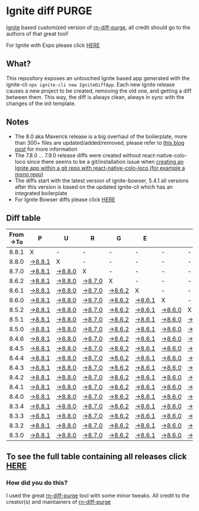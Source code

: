 # Ignite diff PURGE

[Ignite](https://github.com/infinitered/ignite) based customized version of [rn-diff-purge](https://github.com/react-native-community/rn-diff-purge/), all credit should go to the authors of that great tool!

For Ignite with Expo please click [HERE](https://github.com/nirre7/ignite-expo-diff-purge)

## What?

This repository exposes an untouched Ignite based app generated with the ignite-cli
`npx ignite-cli new IgniteDiffApp`. Each new Ignite release causes a new project to be created, removing the old one, and getting a diff between them. This way, the diff is always clean, always in sync with the changes of the init template.

## Notes
- The 8.0 aka Maverick release is a big overhaul of the boilerplate, more than 300+ files are updated/added/removed, please refer to [this blog post](https://shift.infinite.red/announcing-ignite-8-0-maverick-fbbdafbb738e) for more information
- The 7.8.0 ... 7.9.0 release diffs were created without react-native-colo-loco since there seems to be a git/installation issue when [creating an Ignite app within a git repo with react-native-colo-loco (for example a mono repo)](https://github.com/infinitered/ignite/issues/1845)
- The diffs start with the latest version of ignite-bowser, 5.4.1 all versions after this version is based on the updated ignite-cli which has an integrated boilerplate
- For Ignite Bowser diffs please click [HERE](https://github.com/nirre7/ignite-bowser-diff-purge)

## Diff table

| From->To | P                                                                                           | U                                                                                           | R                                                                                           | G                                                                                           | E                                                                                           |                                                                                             | T                                                                                           | I                                                                                           | M                                                                                           | E                                                                                           | !                                                                                           | !                                                                                           |                                                                                             |                                                                                             |                                                                                             |                                                                                             |                                                                                             |                                                                                             |                                                                                             |     |
| -------- | ------------------------------------------------------------------------------------------- | ------------------------------------------------------------------------------------------- | ------------------------------------------------------------------------------------------- | ------------------------------------------------------------------------------------------- | ------------------------------------------------------------------------------------------- | ------------------------------------------------------------------------------------------- | ------------------------------------------------------------------------------------------- | ------------------------------------------------------------------------------------------- | ------------------------------------------------------------------------------------------- | ------------------------------------------------------------------------------------------- | ------------------------------------------------------------------------------------------- | ------------------------------------------------------------------------------------------- | ------------------------------------------------------------------------------------------- | ------------------------------------------------------------------------------------------- | ------------------------------------------------------------------------------------------- | ------------------------------------------------------------------------------------------- | ------------------------------------------------------------------------------------------- | ------------------------------------------------------------------------------------------- | ------------------------------------------------------------------------------------------- | --- |
| 8.8.1    | X                                                                                           | -                                                                                           | -                                                                                           | -                                                                                           | -                                                                                           | -                                                                                           | -                                                                                           | -                                                                                           | -                                                                                           | -                                                                                           | -                                                                                           | -                                                                                           | -                                                                                           | -                                                                                           | -                                                                                           | -                                                                                           | -                                                                                           | -                                                                                           | -                                                                                           | -   |
| 8.8.0    | [->8.8.1](https://github.com/nirre7/ignite-diff-purge/compare/release/8.8.0..release/8.8.1) | X                                                                                           | -                                                                                           | -                                                                                           | -                                                                                           | -                                                                                           | -                                                                                           | -                                                                                           | -                                                                                           | -                                                                                           | -                                                                                           | -                                                                                           | -                                                                                           | -                                                                                           | -                                                                                           | -                                                                                           | -                                                                                           | -                                                                                           | -                                                                                           | -   |
| 8.7.0    | [->8.8.1](https://github.com/nirre7/ignite-diff-purge/compare/release/8.7.0..release/8.8.1) | [->8.8.0](https://github.com/nirre7/ignite-diff-purge/compare/release/8.7.0..release/8.8.0) | X                                                                                           | -                                                                                           | -                                                                                           | -                                                                                           | -                                                                                           | -                                                                                           | -                                                                                           | -                                                                                           | -                                                                                           | -                                                                                           | -                                                                                           | -                                                                                           | -                                                                                           | -                                                                                           | -                                                                                           | -                                                                                           | -                                                                                           | -   |
| 8.6.2    | [->8.8.1](https://github.com/nirre7/ignite-diff-purge/compare/release/8.6.2..release/8.8.1) | [->8.8.0](https://github.com/nirre7/ignite-diff-purge/compare/release/8.6.2..release/8.8.0) | [->8.7.0](https://github.com/nirre7/ignite-diff-purge/compare/release/8.6.2..release/8.7.0) | X                                                                                           | -                                                                                           | -                                                                                           | -                                                                                           | -                                                                                           | -                                                                                           | -                                                                                           | -                                                                                           | -                                                                                           | -                                                                                           | -                                                                                           | -                                                                                           | -                                                                                           | -                                                                                           | -                                                                                           | -                                                                                           | -   |
| 8.6.1    | [->8.8.1](https://github.com/nirre7/ignite-diff-purge/compare/release/8.6.1..release/8.8.1) | [->8.8.0](https://github.com/nirre7/ignite-diff-purge/compare/release/8.6.1..release/8.8.0) | [->8.7.0](https://github.com/nirre7/ignite-diff-purge/compare/release/8.6.1..release/8.7.0) | [->8.6.2](https://github.com/nirre7/ignite-diff-purge/compare/release/8.6.1..release/8.6.2) | X                                                                                           | -                                                                                           | -                                                                                           | -                                                                                           | -                                                                                           | -                                                                                           | -                                                                                           | -                                                                                           | -                                                                                           | -                                                                                           | -                                                                                           | -                                                                                           | -                                                                                           | -                                                                                           | -                                                                                           | -   |
| 8.6.0    | [->8.8.1](https://github.com/nirre7/ignite-diff-purge/compare/release/8.6.0..release/8.8.1) | [->8.8.0](https://github.com/nirre7/ignite-diff-purge/compare/release/8.6.0..release/8.8.0) | [->8.7.0](https://github.com/nirre7/ignite-diff-purge/compare/release/8.6.0..release/8.7.0) | [->8.6.2](https://github.com/nirre7/ignite-diff-purge/compare/release/8.6.0..release/8.6.2) | [->8.6.1](https://github.com/nirre7/ignite-diff-purge/compare/release/8.6.0..release/8.6.1) | X                                                                                           | -                                                                                           | -                                                                                           | -                                                                                           | -                                                                                           | -                                                                                           | -                                                                                           | -                                                                                           | -                                                                                           | -                                                                                           | -                                                                                           | -                                                                                           | -                                                                                           | -                                                                                           | -   |
| 8.5.2    | [->8.8.1](https://github.com/nirre7/ignite-diff-purge/compare/release/8.5.2..release/8.8.1) | [->8.8.0](https://github.com/nirre7/ignite-diff-purge/compare/release/8.5.2..release/8.8.0) | [->8.7.0](https://github.com/nirre7/ignite-diff-purge/compare/release/8.5.2..release/8.7.0) | [->8.6.2](https://github.com/nirre7/ignite-diff-purge/compare/release/8.5.2..release/8.6.2) | [->8.6.1](https://github.com/nirre7/ignite-diff-purge/compare/release/8.5.2..release/8.6.1) | [->8.6.0](https://github.com/nirre7/ignite-diff-purge/compare/release/8.5.2..release/8.6.0) | X                                                                                           | -                                                                                           | -                                                                                           | -                                                                                           | -                                                                                           | -                                                                                           | -                                                                                           | -                                                                                           | -                                                                                           | -                                                                                           | -                                                                                           | -                                                                                           | -                                                                                           | -   |
| 8.5.1    | [->8.8.1](https://github.com/nirre7/ignite-diff-purge/compare/release/8.5.1..release/8.8.1) | [->8.8.0](https://github.com/nirre7/ignite-diff-purge/compare/release/8.5.1..release/8.8.0) | [->8.7.0](https://github.com/nirre7/ignite-diff-purge/compare/release/8.5.1..release/8.7.0) | [->8.6.2](https://github.com/nirre7/ignite-diff-purge/compare/release/8.5.1..release/8.6.2) | [->8.6.1](https://github.com/nirre7/ignite-diff-purge/compare/release/8.5.1..release/8.6.1) | [->8.6.0](https://github.com/nirre7/ignite-diff-purge/compare/release/8.5.1..release/8.6.0) | [->8.5.2](https://github.com/nirre7/ignite-diff-purge/compare/release/8.5.1..release/8.5.2) | X                                                                                           | -                                                                                           | -                                                                                           | -                                                                                           | -                                                                                           | -                                                                                           | -                                                                                           | -                                                                                           | -                                                                                           | -                                                                                           | -                                                                                           | -                                                                                           | -   |
| 8.5.0    | [->8.8.1](https://github.com/nirre7/ignite-diff-purge/compare/release/8.5.0..release/8.8.1) | [->8.8.0](https://github.com/nirre7/ignite-diff-purge/compare/release/8.5.0..release/8.8.0) | [->8.7.0](https://github.com/nirre7/ignite-diff-purge/compare/release/8.5.0..release/8.7.0) | [->8.6.2](https://github.com/nirre7/ignite-diff-purge/compare/release/8.5.0..release/8.6.2) | [->8.6.1](https://github.com/nirre7/ignite-diff-purge/compare/release/8.5.0..release/8.6.1) | [->8.6.0](https://github.com/nirre7/ignite-diff-purge/compare/release/8.5.0..release/8.6.0) | [->8.5.2](https://github.com/nirre7/ignite-diff-purge/compare/release/8.5.0..release/8.5.2) | [->8.5.1](https://github.com/nirre7/ignite-diff-purge/compare/release/8.5.0..release/8.5.1) | X                                                                                           | -                                                                                           | -                                                                                           | -                                                                                           | -                                                                                           | -                                                                                           | -                                                                                           | -                                                                                           | -                                                                                           | -                                                                                           | -                                                                                           | -   |
| 8.4.6    | [->8.8.1](https://github.com/nirre7/ignite-diff-purge/compare/release/8.4.6..release/8.8.1) | [->8.8.0](https://github.com/nirre7/ignite-diff-purge/compare/release/8.4.6..release/8.8.0) | [->8.7.0](https://github.com/nirre7/ignite-diff-purge/compare/release/8.4.6..release/8.7.0) | [->8.6.2](https://github.com/nirre7/ignite-diff-purge/compare/release/8.4.6..release/8.6.2) | [->8.6.1](https://github.com/nirre7/ignite-diff-purge/compare/release/8.4.6..release/8.6.1) | [->8.6.0](https://github.com/nirre7/ignite-diff-purge/compare/release/8.4.6..release/8.6.0) | [->8.5.2](https://github.com/nirre7/ignite-diff-purge/compare/release/8.4.6..release/8.5.2) | [->8.5.1](https://github.com/nirre7/ignite-diff-purge/compare/release/8.4.6..release/8.5.1) | [->8.5.0](https://github.com/nirre7/ignite-diff-purge/compare/release/8.4.6..release/8.5.0) | X                                                                                           | -                                                                                           | -                                                                                           | -                                                                                           | -                                                                                           | -                                                                                           | -                                                                                           | -                                                                                           | -                                                                                           | -                                                                                           | -   |
| 8.4.5    | [->8.8.1](https://github.com/nirre7/ignite-diff-purge/compare/release/8.4.5..release/8.8.1) | [->8.8.0](https://github.com/nirre7/ignite-diff-purge/compare/release/8.4.5..release/8.8.0) | [->8.7.0](https://github.com/nirre7/ignite-diff-purge/compare/release/8.4.5..release/8.7.0) | [->8.6.2](https://github.com/nirre7/ignite-diff-purge/compare/release/8.4.5..release/8.6.2) | [->8.6.1](https://github.com/nirre7/ignite-diff-purge/compare/release/8.4.5..release/8.6.1) | [->8.6.0](https://github.com/nirre7/ignite-diff-purge/compare/release/8.4.5..release/8.6.0) | [->8.5.2](https://github.com/nirre7/ignite-diff-purge/compare/release/8.4.5..release/8.5.2) | [->8.5.1](https://github.com/nirre7/ignite-diff-purge/compare/release/8.4.5..release/8.5.1) | [->8.5.0](https://github.com/nirre7/ignite-diff-purge/compare/release/8.4.5..release/8.5.0) | [->8.4.6](https://github.com/nirre7/ignite-diff-purge/compare/release/8.4.5..release/8.4.6) | X                                                                                           | -                                                                                           | -                                                                                           | -                                                                                           | -                                                                                           | -                                                                                           | -                                                                                           | -                                                                                           | -                                                                                           | -   |
| 8.4.4    | [->8.8.1](https://github.com/nirre7/ignite-diff-purge/compare/release/8.4.4..release/8.8.1) | [->8.8.0](https://github.com/nirre7/ignite-diff-purge/compare/release/8.4.4..release/8.8.0) | [->8.7.0](https://github.com/nirre7/ignite-diff-purge/compare/release/8.4.4..release/8.7.0) | [->8.6.2](https://github.com/nirre7/ignite-diff-purge/compare/release/8.4.4..release/8.6.2) | [->8.6.1](https://github.com/nirre7/ignite-diff-purge/compare/release/8.4.4..release/8.6.1) | [->8.6.0](https://github.com/nirre7/ignite-diff-purge/compare/release/8.4.4..release/8.6.0) | [->8.5.2](https://github.com/nirre7/ignite-diff-purge/compare/release/8.4.4..release/8.5.2) | [->8.5.1](https://github.com/nirre7/ignite-diff-purge/compare/release/8.4.4..release/8.5.1) | [->8.5.0](https://github.com/nirre7/ignite-diff-purge/compare/release/8.4.4..release/8.5.0) | [->8.4.6](https://github.com/nirre7/ignite-diff-purge/compare/release/8.4.4..release/8.4.6) | [->8.4.5](https://github.com/nirre7/ignite-diff-purge/compare/release/8.4.4..release/8.4.5) | X                                                                                           | -                                                                                           | -                                                                                           | -                                                                                           | -                                                                                           | -                                                                                           | -                                                                                           | -                                                                                           | -   |
| 8.4.3    | [->8.8.1](https://github.com/nirre7/ignite-diff-purge/compare/release/8.4.3..release/8.8.1) | [->8.8.0](https://github.com/nirre7/ignite-diff-purge/compare/release/8.4.3..release/8.8.0) | [->8.7.0](https://github.com/nirre7/ignite-diff-purge/compare/release/8.4.3..release/8.7.0) | [->8.6.2](https://github.com/nirre7/ignite-diff-purge/compare/release/8.4.3..release/8.6.2) | [->8.6.1](https://github.com/nirre7/ignite-diff-purge/compare/release/8.4.3..release/8.6.1) | [->8.6.0](https://github.com/nirre7/ignite-diff-purge/compare/release/8.4.3..release/8.6.0) | [->8.5.2](https://github.com/nirre7/ignite-diff-purge/compare/release/8.4.3..release/8.5.2) | [->8.5.1](https://github.com/nirre7/ignite-diff-purge/compare/release/8.4.3..release/8.5.1) | [->8.5.0](https://github.com/nirre7/ignite-diff-purge/compare/release/8.4.3..release/8.5.0) | [->8.4.6](https://github.com/nirre7/ignite-diff-purge/compare/release/8.4.3..release/8.4.6) | [->8.4.5](https://github.com/nirre7/ignite-diff-purge/compare/release/8.4.3..release/8.4.5) | [->8.4.4](https://github.com/nirre7/ignite-diff-purge/compare/release/8.4.3..release/8.4.4) | X                                                                                           | -                                                                                           | -                                                                                           | -                                                                                           | -                                                                                           | -                                                                                           | -                                                                                           | -   |
| 8.4.2    | [->8.8.1](https://github.com/nirre7/ignite-diff-purge/compare/release/8.4.2..release/8.8.1) | [->8.8.0](https://github.com/nirre7/ignite-diff-purge/compare/release/8.4.2..release/8.8.0) | [->8.7.0](https://github.com/nirre7/ignite-diff-purge/compare/release/8.4.2..release/8.7.0) | [->8.6.2](https://github.com/nirre7/ignite-diff-purge/compare/release/8.4.2..release/8.6.2) | [->8.6.1](https://github.com/nirre7/ignite-diff-purge/compare/release/8.4.2..release/8.6.1) | [->8.6.0](https://github.com/nirre7/ignite-diff-purge/compare/release/8.4.2..release/8.6.0) | [->8.5.2](https://github.com/nirre7/ignite-diff-purge/compare/release/8.4.2..release/8.5.2) | [->8.5.1](https://github.com/nirre7/ignite-diff-purge/compare/release/8.4.2..release/8.5.1) | [->8.5.0](https://github.com/nirre7/ignite-diff-purge/compare/release/8.4.2..release/8.5.0) | [->8.4.6](https://github.com/nirre7/ignite-diff-purge/compare/release/8.4.2..release/8.4.6) | [->8.4.5](https://github.com/nirre7/ignite-diff-purge/compare/release/8.4.2..release/8.4.5) | [->8.4.4](https://github.com/nirre7/ignite-diff-purge/compare/release/8.4.2..release/8.4.4) | [->8.4.3](https://github.com/nirre7/ignite-diff-purge/compare/release/8.4.2..release/8.4.3) | X                                                                                           | -                                                                                           | -                                                                                           | -                                                                                           | -                                                                                           | -                                                                                           | -   |
| 8.4.1    | [->8.8.1](https://github.com/nirre7/ignite-diff-purge/compare/release/8.4.1..release/8.8.1) | [->8.8.0](https://github.com/nirre7/ignite-diff-purge/compare/release/8.4.1..release/8.8.0) | [->8.7.0](https://github.com/nirre7/ignite-diff-purge/compare/release/8.4.1..release/8.7.0) | [->8.6.2](https://github.com/nirre7/ignite-diff-purge/compare/release/8.4.1..release/8.6.2) | [->8.6.1](https://github.com/nirre7/ignite-diff-purge/compare/release/8.4.1..release/8.6.1) | [->8.6.0](https://github.com/nirre7/ignite-diff-purge/compare/release/8.4.1..release/8.6.0) | [->8.5.2](https://github.com/nirre7/ignite-diff-purge/compare/release/8.4.1..release/8.5.2) | [->8.5.1](https://github.com/nirre7/ignite-diff-purge/compare/release/8.4.1..release/8.5.1) | [->8.5.0](https://github.com/nirre7/ignite-diff-purge/compare/release/8.4.1..release/8.5.0) | [->8.4.6](https://github.com/nirre7/ignite-diff-purge/compare/release/8.4.1..release/8.4.6) | [->8.4.5](https://github.com/nirre7/ignite-diff-purge/compare/release/8.4.1..release/8.4.5) | [->8.4.4](https://github.com/nirre7/ignite-diff-purge/compare/release/8.4.1..release/8.4.4) | [->8.4.3](https://github.com/nirre7/ignite-diff-purge/compare/release/8.4.1..release/8.4.3) | [->8.4.2](https://github.com/nirre7/ignite-diff-purge/compare/release/8.4.1..release/8.4.2) | X                                                                                           | -                                                                                           | -                                                                                           | -                                                                                           | -                                                                                           | -   |
| 8.4.0    | [->8.8.1](https://github.com/nirre7/ignite-diff-purge/compare/release/8.4.0..release/8.8.1) | [->8.8.0](https://github.com/nirre7/ignite-diff-purge/compare/release/8.4.0..release/8.8.0) | [->8.7.0](https://github.com/nirre7/ignite-diff-purge/compare/release/8.4.0..release/8.7.0) | [->8.6.2](https://github.com/nirre7/ignite-diff-purge/compare/release/8.4.0..release/8.6.2) | [->8.6.1](https://github.com/nirre7/ignite-diff-purge/compare/release/8.4.0..release/8.6.1) | [->8.6.0](https://github.com/nirre7/ignite-diff-purge/compare/release/8.4.0..release/8.6.0) | [->8.5.2](https://github.com/nirre7/ignite-diff-purge/compare/release/8.4.0..release/8.5.2) | [->8.5.1](https://github.com/nirre7/ignite-diff-purge/compare/release/8.4.0..release/8.5.1) | [->8.5.0](https://github.com/nirre7/ignite-diff-purge/compare/release/8.4.0..release/8.5.0) | [->8.4.6](https://github.com/nirre7/ignite-diff-purge/compare/release/8.4.0..release/8.4.6) | [->8.4.5](https://github.com/nirre7/ignite-diff-purge/compare/release/8.4.0..release/8.4.5) | [->8.4.4](https://github.com/nirre7/ignite-diff-purge/compare/release/8.4.0..release/8.4.4) | [->8.4.3](https://github.com/nirre7/ignite-diff-purge/compare/release/8.4.0..release/8.4.3) | [->8.4.2](https://github.com/nirre7/ignite-diff-purge/compare/release/8.4.0..release/8.4.2) | [->8.4.1](https://github.com/nirre7/ignite-diff-purge/compare/release/8.4.0..release/8.4.1) | X                                                                                           | -                                                                                           | -                                                                                           | -                                                                                           | -   |
| 8.3.4    | [->8.8.1](https://github.com/nirre7/ignite-diff-purge/compare/release/8.3.4..release/8.8.1) | [->8.8.0](https://github.com/nirre7/ignite-diff-purge/compare/release/8.3.4..release/8.8.0) | [->8.7.0](https://github.com/nirre7/ignite-diff-purge/compare/release/8.3.4..release/8.7.0) | [->8.6.2](https://github.com/nirre7/ignite-diff-purge/compare/release/8.3.4..release/8.6.2) | [->8.6.1](https://github.com/nirre7/ignite-diff-purge/compare/release/8.3.4..release/8.6.1) | [->8.6.0](https://github.com/nirre7/ignite-diff-purge/compare/release/8.3.4..release/8.6.0) | [->8.5.2](https://github.com/nirre7/ignite-diff-purge/compare/release/8.3.4..release/8.5.2) | [->8.5.1](https://github.com/nirre7/ignite-diff-purge/compare/release/8.3.4..release/8.5.1) | [->8.5.0](https://github.com/nirre7/ignite-diff-purge/compare/release/8.3.4..release/8.5.0) | [->8.4.6](https://github.com/nirre7/ignite-diff-purge/compare/release/8.3.4..release/8.4.6) | [->8.4.5](https://github.com/nirre7/ignite-diff-purge/compare/release/8.3.4..release/8.4.5) | [->8.4.4](https://github.com/nirre7/ignite-diff-purge/compare/release/8.3.4..release/8.4.4) | [->8.4.3](https://github.com/nirre7/ignite-diff-purge/compare/release/8.3.4..release/8.4.3) | [->8.4.2](https://github.com/nirre7/ignite-diff-purge/compare/release/8.3.4..release/8.4.2) | [->8.4.1](https://github.com/nirre7/ignite-diff-purge/compare/release/8.3.4..release/8.4.1) | [->8.4.0](https://github.com/nirre7/ignite-diff-purge/compare/release/8.3.4..release/8.4.0) | X                                                                                           | -                                                                                           | -                                                                                           | -   |
| 8.3.3    | [->8.8.1](https://github.com/nirre7/ignite-diff-purge/compare/release/8.3.3..release/8.8.1) | [->8.8.0](https://github.com/nirre7/ignite-diff-purge/compare/release/8.3.3..release/8.8.0) | [->8.7.0](https://github.com/nirre7/ignite-diff-purge/compare/release/8.3.3..release/8.7.0) | [->8.6.2](https://github.com/nirre7/ignite-diff-purge/compare/release/8.3.3..release/8.6.2) | [->8.6.1](https://github.com/nirre7/ignite-diff-purge/compare/release/8.3.3..release/8.6.1) | [->8.6.0](https://github.com/nirre7/ignite-diff-purge/compare/release/8.3.3..release/8.6.0) | [->8.5.2](https://github.com/nirre7/ignite-diff-purge/compare/release/8.3.3..release/8.5.2) | [->8.5.1](https://github.com/nirre7/ignite-diff-purge/compare/release/8.3.3..release/8.5.1) | [->8.5.0](https://github.com/nirre7/ignite-diff-purge/compare/release/8.3.3..release/8.5.0) | [->8.4.6](https://github.com/nirre7/ignite-diff-purge/compare/release/8.3.3..release/8.4.6) | [->8.4.5](https://github.com/nirre7/ignite-diff-purge/compare/release/8.3.3..release/8.4.5) | [->8.4.4](https://github.com/nirre7/ignite-diff-purge/compare/release/8.3.3..release/8.4.4) | [->8.4.3](https://github.com/nirre7/ignite-diff-purge/compare/release/8.3.3..release/8.4.3) | [->8.4.2](https://github.com/nirre7/ignite-diff-purge/compare/release/8.3.3..release/8.4.2) | [->8.4.1](https://github.com/nirre7/ignite-diff-purge/compare/release/8.3.3..release/8.4.1) | [->8.4.0](https://github.com/nirre7/ignite-diff-purge/compare/release/8.3.3..release/8.4.0) | [->8.3.4](https://github.com/nirre7/ignite-diff-purge/compare/release/8.3.3..release/8.3.4) | X                                                                                           | -                                                                                           | -   |
| 8.3.2    | [->8.8.1](https://github.com/nirre7/ignite-diff-purge/compare/release/8.3.2..release/8.8.1) | [->8.8.0](https://github.com/nirre7/ignite-diff-purge/compare/release/8.3.2..release/8.8.0) | [->8.7.0](https://github.com/nirre7/ignite-diff-purge/compare/release/8.3.2..release/8.7.0) | [->8.6.2](https://github.com/nirre7/ignite-diff-purge/compare/release/8.3.2..release/8.6.2) | [->8.6.1](https://github.com/nirre7/ignite-diff-purge/compare/release/8.3.2..release/8.6.1) | [->8.6.0](https://github.com/nirre7/ignite-diff-purge/compare/release/8.3.2..release/8.6.0) | [->8.5.2](https://github.com/nirre7/ignite-diff-purge/compare/release/8.3.2..release/8.5.2) | [->8.5.1](https://github.com/nirre7/ignite-diff-purge/compare/release/8.3.2..release/8.5.1) | [->8.5.0](https://github.com/nirre7/ignite-diff-purge/compare/release/8.3.2..release/8.5.0) | [->8.4.6](https://github.com/nirre7/ignite-diff-purge/compare/release/8.3.2..release/8.4.6) | [->8.4.5](https://github.com/nirre7/ignite-diff-purge/compare/release/8.3.2..release/8.4.5) | [->8.4.4](https://github.com/nirre7/ignite-diff-purge/compare/release/8.3.2..release/8.4.4) | [->8.4.3](https://github.com/nirre7/ignite-diff-purge/compare/release/8.3.2..release/8.4.3) | [->8.4.2](https://github.com/nirre7/ignite-diff-purge/compare/release/8.3.2..release/8.4.2) | [->8.4.1](https://github.com/nirre7/ignite-diff-purge/compare/release/8.3.2..release/8.4.1) | [->8.4.0](https://github.com/nirre7/ignite-diff-purge/compare/release/8.3.2..release/8.4.0) | [->8.3.4](https://github.com/nirre7/ignite-diff-purge/compare/release/8.3.2..release/8.3.4) | [->8.3.3](https://github.com/nirre7/ignite-diff-purge/compare/release/8.3.2..release/8.3.3) | X                                                                                           | -   |
| 8.3.0    | [->8.8.1](https://github.com/nirre7/ignite-diff-purge/compare/release/8.3.0..release/8.8.1) | [->8.8.0](https://github.com/nirre7/ignite-diff-purge/compare/release/8.3.0..release/8.8.0) | [->8.7.0](https://github.com/nirre7/ignite-diff-purge/compare/release/8.3.0..release/8.7.0) | [->8.6.2](https://github.com/nirre7/ignite-diff-purge/compare/release/8.3.0..release/8.6.2) | [->8.6.1](https://github.com/nirre7/ignite-diff-purge/compare/release/8.3.0..release/8.6.1) | [->8.6.0](https://github.com/nirre7/ignite-diff-purge/compare/release/8.3.0..release/8.6.0) | [->8.5.2](https://github.com/nirre7/ignite-diff-purge/compare/release/8.3.0..release/8.5.2) | [->8.5.1](https://github.com/nirre7/ignite-diff-purge/compare/release/8.3.0..release/8.5.1) | [->8.5.0](https://github.com/nirre7/ignite-diff-purge/compare/release/8.3.0..release/8.5.0) | [->8.4.6](https://github.com/nirre7/ignite-diff-purge/compare/release/8.3.0..release/8.4.6) | [->8.4.5](https://github.com/nirre7/ignite-diff-purge/compare/release/8.3.0..release/8.4.5) | [->8.4.4](https://github.com/nirre7/ignite-diff-purge/compare/release/8.3.0..release/8.4.4) | [->8.4.3](https://github.com/nirre7/ignite-diff-purge/compare/release/8.3.0..release/8.4.3) | [->8.4.2](https://github.com/nirre7/ignite-diff-purge/compare/release/8.3.0..release/8.4.2) | [->8.4.1](https://github.com/nirre7/ignite-diff-purge/compare/release/8.3.0..release/8.4.1) | [->8.4.0](https://github.com/nirre7/ignite-diff-purge/compare/release/8.3.0..release/8.4.0) | [->8.3.4](https://github.com/nirre7/ignite-diff-purge/compare/release/8.3.0..release/8.3.4) | [->8.3.3](https://github.com/nirre7/ignite-diff-purge/compare/release/8.3.0..release/8.3.3) | [->8.3.2](https://github.com/nirre7/ignite-diff-purge/compare/release/8.3.0..release/8.3.2) | X   |

## To see the full table containing all releases click [HERE](https://nirre7.github.io/ignite-diff-purge/)

### How did you do this?

I used the great [rn-diff-purge](https://github.com/react-native-community/rn-diff-purge/) tool with some minor tweaks.
All credit to the creator(s) and maintainers of [rn-diff-purge](https://github.com/react-native-community/rn-diff-purge/)

